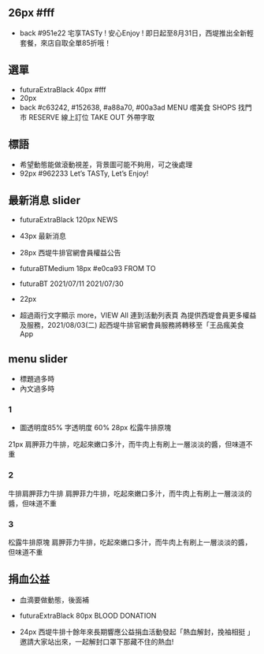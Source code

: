 ## 26px #fff
- back #951e22
宅享TASTy ! 安心Enjoy ! 即日起至8月31日，西堤推出全新輕套餐，來店自取全單85折哦！

## 選單
- futuraExtraBlack 40px #fff
- 20px
- back #c63242, #152638, #a88a70, #00a3ad
MENU 嚐美食
SHOPS 找門市
RESERVE 線上訂位
TAKE OUT 外帶字取

## 標語
- 希望動態能做滾動視差，背景圖可能不夠用，可之後處理
- 92px #962233
Let’s TASTy, Let’s Enjoy! 

## 最新消息 slider
- futuraExtraBlack 120px
NEWS
- 43px
最新消息

- 28px 
西堤牛排官網會員權益公告

- futuraBTMedium 18px #e0ca93
FROM TO
- futuraBT
2021/07/11 2021/07/30

- 22px
- 超過兩行文字顯示 more，VIEW All 連到活動列表頁
為提供西堤會員更多權益及服務，2021/08/03(二)
起西堤牛排官網會員服務將轉移至「王品瘋美食App

## menu slider
- 標題過多時
- 內文過多時
### 1
- 圖透明度85% 字透明度 60%
28px
松露牛排原塊

21px
肩胛菲力牛排，吃起來嫩口多汁，而牛肉上有刷上一層淡淡的醬，但味道不重

### 2
牛排肩胛菲力牛排
肩胛菲力牛排，吃起來嫩口多汁，而牛肉上有刷上一層淡淡的醬，但味道不重

### 3
松露牛排原塊
肩胛菲力牛排，吃起來嫩口多汁，而牛肉上有刷上一層淡淡的醬，但味道不重


## 捐血公益
- 血滴要做動態，後面補

- futuraExtraBlack 80px 
BLOOD
DONATION

- 24px
西堤牛排十餘年來長期響應公益捐血活動發起「熱血解封，挽袖相挺 」邀請大家站出來，一起解封口罩下那藏不住的熱血!
